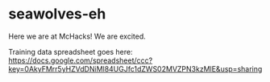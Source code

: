seawolves-eh
============

Here we are at McHacks! We are excited.


Training data spreadsheet goes here: 
https://docs.google.com/spreadsheet/ccc?key=0AkyFMrr5yHZVdDNiMl84UGJfc1dZWS02MVZPN3kzMlE&usp=sharing